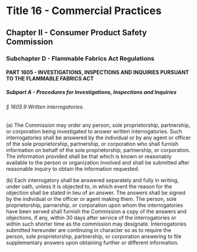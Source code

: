 
# Title 16 - Commercial Practices
## Chapter II - Consumer Product Safety Commission
### Subchapter D - Flammable Fabrics Act Regulations
#### PART 1605 - INVESTIGATIONS, INSPECTIONS AND INQUIRIES PURSUANT TO THE FLAMMABLE FABRICS ACT
##### Subpart A - Procedures for Investigations, Inspections and Inquiries
###### § 1605.9 Written interrogatories.

(a) The Commission may order any person, sole proprietorship, partnership, or corporation being investigated to answer written interrogatories. Such interrogatories shall be answered by the individual or by any agent or officer of the sole proprietorship, partnership, or corporation who shall furnish information on behalf of the sole proprietorship, partnership, or corporation. The information provided shall be that which is known or reasonably available to the person or organization involved and shall be submitted after reasonable inquiry to obtain the information requested.

(b) Each interrogatory shall be answered separately and fully in writing, under oath, unless it is objected to, in which event the reason for the objection shall be stated in lieu of an answer. The answers shall be signed by the individual or the officer or agent making them. The person, sole proprietorship, parnership, or corporation upon whom the interrogatories have been served shall furnish the Commission a copy of the answers and objections, if any, within 30 days after service of the interrogatories or within such shorter time as the commission may designate. Interrogatories submitted hereunder are continuing in character so as to require the person, sole proprietorship, partnership, or corporation answering to file supplementary answers upon obtaining further or different information.
